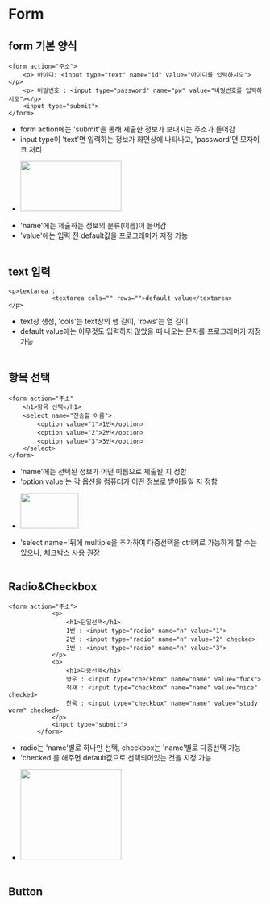 # Form 
## form 기본 양식
```
<form action="주소">
    <p> 아이디: <input type="text" name="id" value="아이디를 입력하시오"></p>
    <p> 비밀번호 : <input type="password" name="pw" value="비밀번호를 입력하시오"></p>
    <input type="submit">
</form>
```
* form action에는 'submit'을 통해 제출한 정보가 보내지는 주소가 들어감
* input type이 'text'면 입력하는 정보가 화면상에 나타나고, 'password'면 모자이크 처리
+ <img src="https://github.com/frontStudy/img/blob/master/form_id%26pw.PNG" width=200px height=100px>
  <br/>
* 'name'에는 제출하는 정보의 분류(이름)이 들어감
* 'value'에는 입력 전 default값을 프로그래머가 지정 가능<br/> <br/>
## text 입력
```
<p>textarea :
            <textarea cols="" rows="">default value</textarea>
</p>
```
* text창 생성, 'cols'는 text창의 행 길이, 'rows'는 열 길이 
* default value에는 아무것도 입력하지 않았을 때 나오는 문자를 프로그래머가 지정 가능<br/> <br/>
## 항목 선택
```
<form action="주소"
    <h1>항목 선택</h1>
    <select name="전송할 이름">
        <option value="1">1번</option>
        <option value="2">2번</option>
        <option value="3">3번</option>
    </select>
</form>
```
* 'name'에는 선택된 정보가 어떤 이름으로 제출될 지 정함
* 'option value'는 각 옵션을 컴퓨터가 어떤 정보로 받아들일 지 정함
+ <img src="https://github.com/frontStudy/img/blob/master/select.PNG" width=115px height=70px>
* 'select name='뒤에 multiple을 추가하여 다중선택을 ctrl키로 가능하게 할 수는 있으나, 체크박스 사용 권장<br/> <br/>
## Radio&Checkbox
```
<form action="주소">
            <p>
                <h1>단일선택</h1>
                1번 : <input type="radio" name="n" value="1">
                2번 : <input type="radio" name="n" value="2" checked>
                3번 : <input type="radio" name="n" value="3">
            </p>
            <p>
                <h1>다중선택</h1>
                병우 : <input type="checkbox" name="name" value="fuck">
                최재 : <input type="checkbox" name="name" value="nice" checked>
                찬욱 : <input type="checkbox" name="name" value="study worm" checked>
            </p>
            <input type="submit">
        </form>
```
* radio는 'name'별로 하나만 선택, checkbox는 'name'별로 다중선택 가능
* 'checked'를 해주면 default값으로 선택되어있는 것을 지정 가능 
+ <img src="https://github.com/frontStudy/img/blob/master/radio%26checkbox.PNG" width=200px height=180px><br/> <br/>
## Button

